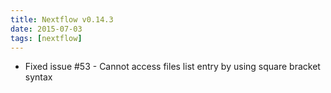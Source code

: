 ```yaml
---
title: Nextflow v0.14.3
date: 2015-07-03
tags: [nextflow]
---
```


- Fixed issue #53 - Cannot access files list entry by using square bracket syntax
